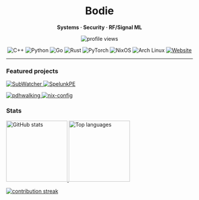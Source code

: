 <div align="center">

# Bodie

**Systems · Security · RF/Signal ML**

<p>
  <img src="https://komarev.com/ghpvc/?username=bodier123&style=for-the-badge&color=0e75b6" alt="profile views"/>
</p>

<p>
  <img src="https://img.shields.io/badge/C++-00599C?style=for-the-badge&logo=c%2B%2B&logoColor=white" alt="C++">
  <img src="https://img.shields.io/badge/Python-3776AB?style=for-the-badge&logo=python&logoColor=white" alt="Python">
  <img src="https://img.shields.io/badge/Go-00ADD8?style=for-the-badge&logo=go&logoColor=white" alt="Go">
  <img src="https://img.shields.io/badge/Rust-000000?style=for-the-badge&logo=rust&logoColor=white" alt="Rust">
  <img src="https://img.shields.io/badge/PyTorch-EE4C2C?style=for-the-badge&logo=pytorch&logoColor=white" alt="PyTorch">
  <img src="https://img.shields.io/badge/NixOS-5277C3?style=for-the-badge&logo=NixOS&logoColor=white" alt="NixOS">
  <img src="https://img.shields.io/badge/Arch-1793D1?style=for-the-badge&logo=archlinux&logoColor=white" alt="Arch Linux">
  <a href="https://bodierubacher.com">
    <img src="https://img.shields.io/badge/Website-bodierubacher.com-000000?style=for-the-badge&logo=vercel&logoColor=white" alt="Website">
  </a>
</p>

</div>

---

### Featured projects

<p>
  <a href="https://github.com/bodier123/SubWatcher">
    <img src="https://github-readme-stats.vercel.app/api/pin/?username=bodier123&repo=SubWatcher&theme=dark&hide_border=true" alt="SubWatcher" />
  </a>
  <a href="https://github.com/bodier123/SpelunkPE">
    <img src="https://github-readme-stats.vercel.app/api/pin/?username=bodier123&repo=SpelunkPE&theme=dark&hide_border=true" alt="SpelunkPE" />
  </a>
</p>
<p>
  <a href="https://github.com/bodier123/pdhwalking">
    <img src="https://github-readme-stats.vercel.app/api/pin/?username=bodier123&repo=pdhwalking&theme=dark&hide_border=true" alt="pdhwalking" />
  </a>
  <a href="https://github.com/bodier123/nix-config">
    <img src="https://github-readme-stats.vercel.app/api/pin/?username=bodier123&repo=nix-config&theme=dark&hide_border=true" alt="nix-config" />
  </a>
</p>

### Stats

<p>
  <a href="https://github.com/anuraghazra/github-readme-stats">
    <img height="165" src="https://github-readme-stats.vercel.app/api?username=bodier123&show_icons=true&theme=dark&hide_border=true&rank_icon=github&include_all_commits=true" alt="GitHub stats"/>
  </a>
  <a href="https://github.com/anuraghazra/github-readme-stats">
    <img height="165" src="https://github-readme-stats.vercel.app/api/top-langs/?username=bodier123&layout=compact&theme=dark&hide_border=true&langs_count=8&size_weight=0.5&count_weight=0.5&card_width=320" alt="Top languages"/>
  </a>
</p>

<p align="left">
  <a href="https://github.com/DenverCoder1/github-readme-streak-stats">
    <img src="https://streak-stats.demolab.com?user=bodier123&theme=dark&hide_border=true" alt="contribution streak"/>
  </a>
</p>
